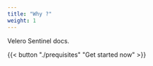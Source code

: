```yaml
---
title: "Why ?"
weight: 1
---
```


Velero Sentinel docs.

{{< button "./prequisites" "Get started now" >}}
